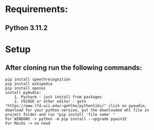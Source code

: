 # Requirements:

## Python 3.11.2
# Setup
## After cloning run the following commands:
    pip install speechrecognition   
    pip install wikipedia
    pip install openai
    install pyAudio:
        1. Pycharm - just install from packages
        2. VSCODE or other editor - goto "https://www.lfd.uci.edu/~gohlke/pythonlibs/" click on pyaudio, download for your python version, put the downloaded whl file in project folder and run "pip install 'file name' " 
    For WINDOWS -> python -m pip install --upgrade pywin32 
    For MacOs -> no need



    